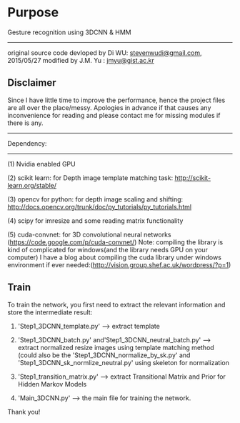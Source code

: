 Purpose
=============
Gesture recognition using 3DCNN & HMM 
******************************************************************************************************
original source code devloped by Di WU: stevenwudi@gmail.com, 2015/05/27
modified by J.M. Yu : jmyu@gist.ac.kr


Disclaimer
-------
Since I have little time to improve the performance, hence the project files are all over the place/messy. 
Apologies in advance if that causes any inconvenience for reading and please contact me for missing modules if there is any.
******************************************************************************************************

Dependency:
******************************************************************************************************
(1) Nvidia enabled GPU
			
(2) scikit learn: for Depth image template matching task: http://scikit-learn.org/stable/
	
(3) opencv for python: for depth image scaling and shifting: http://docs.opencv.org/trunk/doc/py_tutorials/py_tutorials.html

(4)	scipy for imresize and some reading matrix functionality

(5) cuda-convnet: for 3D convolutional neural networks	(https://code.google.com/p/cuda-convnet/)
				Note: compiling the library is kind of complicated for windows(and the library needs GPU on your computer)
					I have a blog about compiling the cuda library under windows environment if ever needed:(http://vision.group.shef.ac.uk/wordpress/?p=1)
	
	
Train
-------
To train the network, you first need to extract the relevant information and store the intermediate result:

1) 'Step1_3DCNN_template.py' --> extract template

2) 'Step1_3DCNN_batch.py' and'Step1_3DCNN_neutral_batch.py' --> extract normalized resize images using template matching method
(could also be the 'Step1_3DCNN_normalize_by_sk.py' and 'Step1_3DCNN_sk_normlize_neutral.py' using skeleton for normalization

3) 'Step1_transition_matrix.py' --> extract Transitional Matrix and Prior for Hidden Markov Models

4) 'Main_3DCNN.py' --> the main file for training the network.

Thank you!
